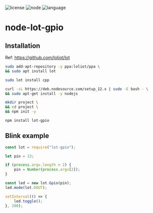 ![license](https://img.shields.io/github/license/loliot/node-lot-gpio)
![node](https://img.shields.io/github/package-json/v/loliot/node-lot-gpio?sort=semver)
![language](https://img.shields.io/github/languages/top/loliot/node-lot-gpio)

# node-lot-gpio

## Installation

Ref: <a href="https://github.com/loliot/lot" target=_blank>https://github.com/loliot/lot</a>

```bash
sudo add-apt-repository -y ppa:loliot/ppa \
&& sudo apt install lot
```

```bash
sudo lot install cpp
```

```bash
curl -sL https://deb.nodesource.com/setup_12.x | sudo -E bash - \
&& sudo apt-get install -y nodejs
```

```bash
mkdir project \
&& cd project \
&& npm init -y
```

```bash
npm install lot-gpio
```

## Blink example

```javascript
const lot = require("lot-gpio");

let pin = 13;

if (process.argv.length > 2) {
    pin = Number(process.argv[2]);
}

const led = new lot.Gpio(pin);
led.mode(lot.DOUT);

setInterval(() => {
    led.toggle();
}, 200);
```
